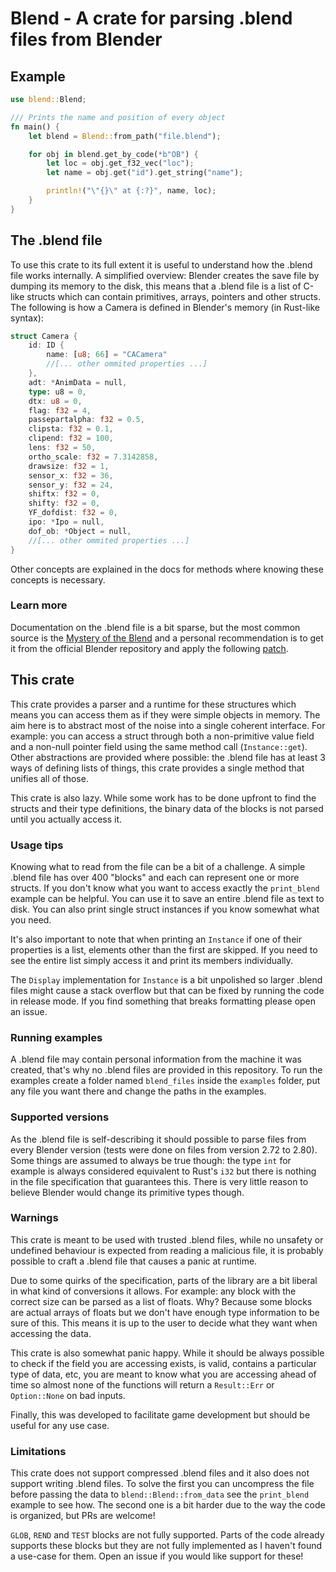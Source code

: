 # Blend - A crate for parsing .blend files from Blender

## Example

```rust
use blend::Blend;

/// Prints the name and position of every object
fn main() {
    let blend = Blend::from_path("file.blend");

    for obj in blend.get_by_code(*b"OB") {
        let loc = obj.get_f32_vec("loc");
        let name = obj.get("id").get_string("name");

        println!("\"{}\" at {:?}", name, loc);
    }
}
```

## The .blend file

To use this crate to its full extent it is useful to understand how the .blend file works internally. A simplified
overview: Blender creates the save file by dumping its memory to the disk, this means that a .blend file is
a list of C-like structs which can contain primitives, arrays, pointers and other structs. The following is how a
Camera is defined in Blender's memory (in Rust-like syntax):

```rust
struct Camera {
    id: ID {
        name: [u8; 66] = "CACamera"
        //[... other ommited properties ...]
    },
    adt: *AnimData = null,
    type: u8 = 0,
    dtx: u8 = 0,
    flag: f32 = 4,
    passepartalpha: f32 = 0.5,
    clipsta: f32 = 0.1,
    clipend: f32 = 100,
    lens: f32 = 50,
    ortho_scale: f32 = 7.3142858,
    drawsize: f32 = 1,
    sensor_x: f32 = 36,
    sensor_y: f32 = 24,
    shiftx: f32 = 0,
    shifty: f32 = 0,
    YF_dofdist: f32 = 0,
    ipo: *Ipo = null,
    dof_ob: *Object = null,
    //[... other ommited properties ...]
}
```

Other concepts are explained in the docs for methods where knowing these concepts is necessary.

### Learn more

Documentation on the .blend file is a bit sparse, but the most common source is the [Mystery of the Blend](https://github.com/fschutt/mystery-of-the-blend-backup)
and a personal recommendation is to get it from the official Blender repository and apply the following [patch](https://developer.blender.org/T52387).

## This crate

This crate provides a parser and a runtime for these structures which means you can access them as if they were
simple objects in memory. The aim here is to abstract most of the noise into a single coherent interface. For
example: you can access a struct through both a non-primitive value field and a non-null pointer field using the
same method call (`Instance::get`). Other abstractions are provided where possible: the .blend file has at least
3 ways of defining lists of things, this crate provides a single method that unifies all of those.

This crate is also lazy. While some work has to be done upfront to find the structs and their type definitions,
the binary data of the blocks is not parsed until you actually access it.

### Usage tips

Knowing what to read from the file can be a bit of a challenge. A simple .blend file has over 400 "blocks" and each can
represent one or more structs. If you don't know what you want to access exactly the `print_blend` example can be
helpful. You can use it to save an entire .blend file as text to disk. You can also print single struct instances
if you know somewhat what you need.

It's also important to note that when printing an `Instance` if one of their properties is a list, elements other
than the first are skipped. If you need to see the entire list simply access it and print its members individually.

The `Display` implementation for `Instance` is a bit unpolished so larger .blend
files might cause a stack overflow but that can be fixed by running the code in release mode. If you find something that
breaks formatting please open an issue.

### Running examples

A .blend file may contain personal information from the machine it was created, that's why no .blend files are provided
in this repository. To run the examples create a folder named `blend_files` inside the `examples` folder, put any file
you want there and change the paths in the examples.

### Supported versions

As the .blend file is self-describing it should possible to parse files from every Blender version (tests were done
on files from version 2.72 to 2.80). Some things are assumed to always be true though: the type `int` for example is
always considered equivalent to Rust's `i32` but there is nothing in the file specification that guarantees this. There
is very little reason to believe Blender would change its primitive types though.

### Warnings

This crate is meant to be used with trusted .blend files, while no unsafety or undefined behaviour is expected
from reading a malicious file, it is probably possible to craft a .blend file that causes a panic at runtime.

Due to some quirks of the specification, parts of the
library are a bit liberal in what kind of conversions it allows. For example: any block with the correct
size can be parsed as a list of floats. Why? Because some blocks are actual arrays of floats but we don't have
enough type information to be sure of this. This means it is up to the user to decide what they want when accessing
the data.

This crate is also somewhat panic happy. While it should be always possible to check if the field you are accessing
exists, is valid, contains a particular type of data, etc, you are meant to know what you are accessing ahead of
time so almost none of the functions will return a `Result::Err` or `Option::None` on bad inputs.

Finally, this was developed to facilitate game development but should be useful for any use case.

### Limitations

This crate does not support compressed .blend files and it also does not support writing .blend files. To solve the
first you can uncompress the file before passing the data to `blend::Blend::from_data` see the `print_blend` example
to see how. The second one is a bit harder due to the way the code is organized, but PRs are welcome!

`GLOB`, `REND` and `TEST` blocks are not fully supported. Parts of the code already supports these blocks but they are
not fully implemented as I haven't found a use-case for them. Open an issue if you would like support for these!
